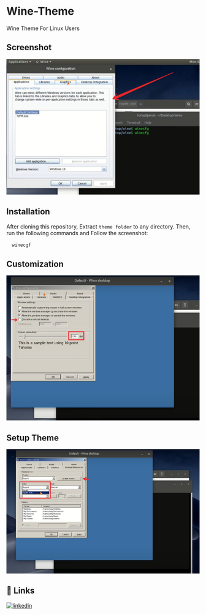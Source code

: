 # Wine-Theme
Wine Theme For Linux Users

## Screenshot
![Screenshot](setup/preview.png)

## Installation
After cloning this repository, Extract ```theme folder``` to any directory. Then, run the following commands and Follow the screenshot:
```bash
  winecgf
```
## Customization

![Screenshot](setup/s1.png)

## Setup Theme
![Screenshot](setup/s2.png)

## 🔗 Links
[![linkedin](https://img.shields.io/badge/linkedin-0A66C2?style=for-the-badge&logo=linkedin&logoColor=white)](https://www.linkedin.com/arrahmanbd)